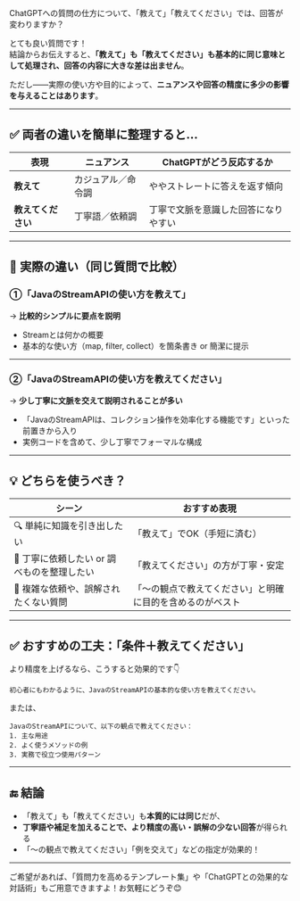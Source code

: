 ChatGPTへの質問の仕方について、「教えて」「教えてください」では、回答が変わりますか？

とても良い質問です！  
結論からお伝えすると、**「教えて」も「教えてください」も基本的に同じ意味として処理され、回答の内容に大きな差は出ません**。

ただし――実際の使い方や目的によって、**ニュアンスや回答の精度に多少の影響を与えることはあります**。

---

## ✅ 両者の違いを簡単に整理すると…

| 表現 | ニュアンス | ChatGPTがどう反応するか |
|------|------------|--------------------------|
| **教えて** | カジュアル／命令調 | ややストレートに答えを返す傾向 |
| **教えてください** | 丁寧語／依頼調 | 丁寧で文脈を意識した回答になりやすい |

---

## 🎯 実際の違い（同じ質問で比較）

### ①「JavaのStreamAPIの使い方を教えて」

→ **比較的シンプルに要点を説明**
- Streamとは何かの概要
- 基本的な使い方（map, filter, collect）を箇条書き or 簡潔に提示

---

### ②「JavaのStreamAPIの使い方を教えてください」

→ **少し丁寧に文脈を交えて説明されることが多い**
- 「JavaのStreamAPIは、コレクション操作を効率化する機能です」といった前置きから入り
- 実例コードを含めて、少し丁寧でフォーマルな構成

---

## 💡 どちらを使うべき？

| シーン | おすすめ表現 |
|--------|---------------|
| 🔍 単純に知識を引き出したい | 「教えて」でOK（手短に済む） |
| 🤝 丁寧に依頼したい or 調べものを整理したい | 「教えてください」の方が丁寧・安定 |
| 🧠 複雑な依頼や、誤解されたくない質問 | 「〜の観点で教えてください」と明確に目的を含めるのがベスト |

---

## ✅ おすすめの工夫：「条件＋教えてください」

より精度を上げるなら、こうすると効果的です👇

```
初心者にもわかるように、JavaのStreamAPIの基本的な使い方を教えてください。
```

または、

```
JavaのStreamAPIについて、以下の観点で教えてください：
1. 主な用途  
2. よく使うメソッドの例  
3. 実務で役立つ使用パターン
```

---

## 🔚 結論

- 「教えて」も「教えてください」も**本質的には同じ**だが、
- **丁寧語や補足を加えることで、より精度の高い・誤解の少ない回答**が得られる
- 「〜の観点で教えてください」「例を交えて」などの指定が効果的！

---

ご希望があれば、「質問力を高めるテンプレート集」や「ChatGPTとの効果的な対話術」もご用意できますよ！お気軽にどうぞ😊